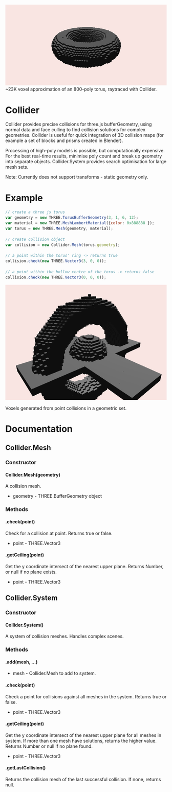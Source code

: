 ![collider_torus](/screenshots/torus.png?raw=true)
~23K voxel approximation of an 800-poly torus, raytraced with Collider.

# Collider

Collider provides precise collisions for three.js bufferGeometry, using normal data and face culling to find collision solutions for complex geometries. Collider is useful for quick integration of 3D collision maps (for example a set of blocks and prisms created in Blender).

Processing of high-poly models is possible, but computationally expensive. For the best real-time results, minimise poly count and break up geometry into separate objects. Collider.System provides search optimisation for large mesh sets.

Note: Currently does not support transforms - static geometry only.

# Example

```javascript
// create a three js torus
var geometry = new THREE.TorusBufferGeometry(3, 1, 6, 12);
var material = new THREE.MeshLambertMaterial({color: 0x888888 });
var torus = new THREE.Mesh(geometry, material);

// create collision object
var collision = new Collider.Mesh(torus.geometry);

// a point within the torus' ring -> returns true
collision.check(new THREE.Vector3(3, 0, 0));

// a point within the hollow centre of the torus -> returns false
collision.check(new THREE.Vector3(0, 0, 0));
```

![collider_torus_2](/screenshots/screen_3.png?raw=true)

Voxels generated from point collisions in a geometric set.

# Documentation

## Collider.Mesh
### Constructor
#### Collider.Mesh(geometry)
A collision mesh.
- geometry - THREE.BufferGeometry object

### Methods
#### .check(point)
Check for a collision at point. Returns true or false.
- point - THREE.Vector3

#### .getCeiling(point)
Get the y coordinate intersect of the nearest upper plane. Returns Number, or null if no plane exists.
- point - THREE.Vector3

## Collider.System
### Constructor
#### Collider.System()
A system of collision meshes. Handles complex scenes.

### Methods
#### .add(mesh, ...)
- mesh - Collider.Mesh to add to system.

#### .check(point)
Check a point for collisions against all meshes in the system. Returns true or false.
- point - THREE.Vector3

#### .getCeiling(point)
Get the y coordinate intersect of the nearest upper plane for all meshes in system. If more than one mesh have solutions, returns the higher value. Returns Number or null if no plane found.
- point - THREE.Vector3

#### .getLastCollision()
Returns the collision mesh of the last successful collision. If none, returns null.
